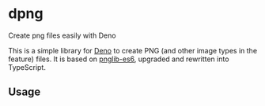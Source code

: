 # dpng
Create png files easily with Deno

This is a simple library for [Deno](https://deno.land) to create PNG (and other image types in the feature) files. It is based on [pnglib-es6](https://github.com/IjzerenHein/pnglib-es6), upgraded and rewritten into TypeScript.

## Usage
```ts

```
